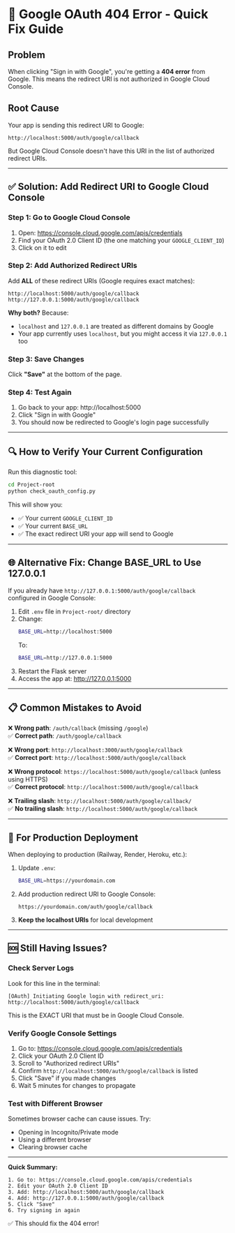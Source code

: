# 🔧 Google OAuth 404 Error - Quick Fix Guide

## Problem
When clicking "Sign in with Google", you're getting a **404 error** from Google. This means the redirect URI is not authorized in Google Cloud Console.

## Root Cause
Your app is sending this redirect URI to Google:
```
http://localhost:5000/auth/google/callback
```

But Google Cloud Console doesn't have this URI in the list of authorized redirect URIs.

---

## ✅ Solution: Add Redirect URI to Google Cloud Console

### Step 1: Go to Google Cloud Console
1. Open: https://console.cloud.google.com/apis/credentials
2. Find your OAuth 2.0 Client ID (the one matching your `GOOGLE_CLIENT_ID`)
3. Click on it to edit

### Step 2: Add Authorized Redirect URIs

Add **ALL** of these redirect URIs (Google requires exact matches):

```
http://localhost:5000/auth/google/callback
http://127.0.0.1:5000/auth/google/callback
```

**Why both?** Because:
- `localhost` and `127.0.0.1` are treated as different domains by Google
- Your app currently uses `localhost`, but you might access it via `127.0.0.1` too

### Step 3: Save Changes
Click **"Save"** at the bottom of the page.

### Step 4: Test Again
1. Go back to your app: http://localhost:5000
2. Click "Sign in with Google"
3. You should now be redirected to Google's login page successfully

---

## 🔍 How to Verify Your Current Configuration

Run this diagnostic tool:
```bash
cd Project-root
python check_oauth_config.py
```

This will show you:
- ✅ Your current `GOOGLE_CLIENT_ID`
- ✅ Your current `BASE_URL`
- ✅ The exact redirect URI your app will send to Google

---

## 🌐 Alternative Fix: Change BASE_URL to Use 127.0.0.1

If you already have `http://127.0.0.1:5000/auth/google/callback` configured in Google Console:

1. Edit `.env` file in `Project-root/` directory
2. Change:
   ```bash
   BASE_URL=http://localhost:5000
   ```
   To:
   ```bash
   BASE_URL=http://127.0.0.1:5000
   ```
3. Restart the Flask server
4. Access the app at: http://127.0.0.1:5000

---

## 📋 Common Mistakes to Avoid

❌ **Wrong path**: `/auth/callback` (missing `/google`)  
✅ **Correct path**: `/auth/google/callback`

❌ **Wrong port**: `http://localhost:3000/auth/google/callback`  
✅ **Correct port**: `http://localhost:5000/auth/google/callback`

❌ **Wrong protocol**: `https://localhost:5000/auth/google/callback` (unless using HTTPS)  
✅ **Correct protocol**: `http://localhost:5000/auth/google/callback`

❌ **Trailing slash**: `http://localhost:5000/auth/google/callback/`  
✅ **No trailing slash**: `http://localhost:5000/auth/google/callback`

---

## 🚀 For Production Deployment

When deploying to production (Railway, Render, Heroku, etc.):

1. Update `.env`:
   ```bash
   BASE_URL=https://yourdomain.com
   ```

2. Add production redirect URI to Google Console:
   ```
   https://yourdomain.com/auth/google/callback
   ```

3. **Keep the localhost URIs** for local development

---

## 🆘 Still Having Issues?

### Check Server Logs
Look for this line in the terminal:
```
[OAuth] Initiating Google login with redirect_uri: http://localhost:5000/auth/google/callback
```

This is the EXACT URI that must be in Google Cloud Console.

### Verify Google Console Settings
1. Go to: https://console.cloud.google.com/apis/credentials
2. Click your OAuth 2.0 Client ID
3. Scroll to "Authorized redirect URIs"
4. Confirm `http://localhost:5000/auth/google/callback` is listed
5. Click "Save" if you made changes
6. Wait 5 minutes for changes to propagate

### Test with Different Browser
Sometimes browser cache can cause issues. Try:
- Opening in Incognito/Private mode
- Using a different browser
- Clearing browser cache

---

**Quick Summary:**
```
1. Go to: https://console.cloud.google.com/apis/credentials
2. Edit your OAuth 2.0 Client ID
3. Add: http://localhost:5000/auth/google/callback
4. Add: http://127.0.0.1:5000/auth/google/callback
5. Click "Save"
6. Try signing in again
```

✅ This should fix the 404 error!
